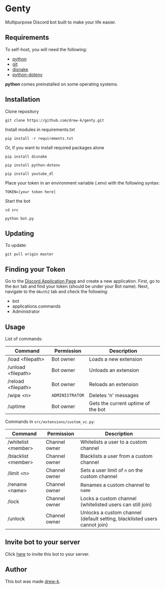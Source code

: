 # Genty

Multipurpose Discord bot built to make your life easier. 

## Requirements

To self-host, you will need the following:

* [python](https://www.python.org/downloads/)
* [git](https://git-scm.com/downloads)
* [disnake](https://github.com/DisnakeDev/disnake)
* [python-dotenv](https://github.com/theskumar/python-dotenv)

**python** comes preinstalled on some operating systems.

## Installation

Clone repository

```text
git clone https://github.com/drew-k/genty.git
```

Install modules in requirements.txt

```text
pip install -r requirements.txt
```

Or, if you want to install required packages alone

```text
pip install disnake
```
```text
pip install python-dotenv
```
```text
pip install youtube_dl
```

Place your token in an environment variable (.env) with the following syntax:

```text
TOKEN=[your token here]
```

Start the bot
```text
cd src
```
```text
python bot.py
```

## Updating

To update:

```text
git pull origin master
```

## Finding your Token
Go to the [Discord Application Page](https://discord.com/developers/applications/) and create a new application. First,
go to the `Bot` tab and find your token (should be under your Bot name). Next, navigate to the `OAuth2` tab and 
check the following:

* bot
* applications.commands
* Administrator

## Usage

List of commands:

| Command                   | Permission       | Description                          |
|---------------------------|------------------|--------------------------------------|
| /load \<filepath\>        | Bot owner        | Loads a new extension                |
| /unload \<filepath\>      | Bot owner        | Unloads an extension                 |
| /reload \<filepath\>      | Bot owner        | Reloads an extension                 |
| /wipe \<n\>               | `ADMINISTRATOR`  | Deletes 'n' messages                 |
| /uptime                   | Bot owner        | Gets the current uptime of the bot   |

Commands in `src/extensions/custom_vc.py`:

| Command                   | Permission       | Description                                                               |
|---------------------------|------------------|---------------------------------------------------------------------------|
| /whitelist \<member\>     | Channel owner    | Whitelists a user to a custom channel                                     |
| /blacklist \<member\>     | Channel owner    | Blacklists a user from a custom channel                                   |
| /limit \<n\>              | Channel owner    | Sets a user limit of `n` on the custom channel                            | 
| /rename \<name\>          | Channel owner    | Renames a custom channel to `name`                                        |
| /lock                     | Channel owner    | Locks a custom channel (whitelisted users can still join)                 |
| /unlock                   | Channel owner    | Unlocks a custom channel (default setting, blacklisted users cannot join) |


## Invite bot to your server

Click [here](https://discord.com/api/oauth2/authorize?client_id=873165810171002881&permissions=8&scope=applications.commands%20bot) 
to invite this bot to your server. 

## Author

This bot was made [drew-k](https://github.com/drew-k).